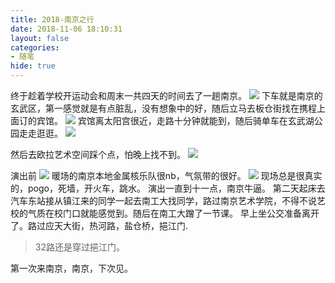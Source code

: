```yaml
---
title: 2018-南京之行
date: 2018-11-06 18:10:31
layout: false
categories:
- 随笔
hide: true
---
```


<!--more-->

终于趁着学校开运动会和周末一共四天的时间去了一趟南京。
![](https://blog-1251613845.cos.ap-shanghai.myqcloud.com/nanjing/la.jpg)
下车就是南京的玄武区，第一感觉就是有点脏乱，没有想象中的好，随后立马去板仓街找在携程上面订的宾馆。
![](https://blog-1251613845.cos.ap-shanghai.myqcloud.com/nanjing/bancang.jpg)
宾馆离太阳宫很近，走路十分钟就能到，随后骑单车在玄武湖公园走走逛逛。
![](https://blog-1251613845.cos.ap-shanghai.myqcloud.com/nanjing/xuanwuhu.jpg)

然后去欧拉艺术空间踩个点，怕晚上找不到。
![](https://blog-1251613845.cos.ap-shanghai.myqcloud.com/nanjing/ola.jpg)

演出前
![](https://blog-1251613845.cos.ap-shanghai.myqcloud.com/nanjing/ola2.jpg)
暖场的南京本地金属核乐队很nb，气氛带的很好。
![](https://blog-1251613845.cos.ap-shanghai.myqcloud.com/nanjing/ola3.jpg)
现场总是很真实的，pogo，死墙，开火车，跳水。
演出一直到十一点，南京牛逼。
第二天起床去汽车东站接从镇江来的同学一起去南工大找同学，路过南京艺术学院，不得不说艺校的气质在校门口就能感觉到。随后在南工大蹭了一节课。
早上坐公交准备离开了。路过应天大街，热河路，盐仓桥，挹江门.

> 32路还是穿过挹江门。

第一次来南京，南京，下次见。



